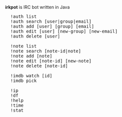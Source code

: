 <strong>irkpot</strong> is IRC bot written in Java

<pre>
  !auth list
  !auth search [user|group|email]
  !auth add [user] [group] [email]
  !auth edit [user] [new-group] [new-email]
  !auth delete [user]

  !note list
  !note search [note-id|note]
  !note add [note]
  !note edit [note-id] [new-note]
  !note delete [note-id]

  !imdb watch [id]
  !imdb pick
  
  !ip
  !df
  !help
  !time
  !stat
</pre>
